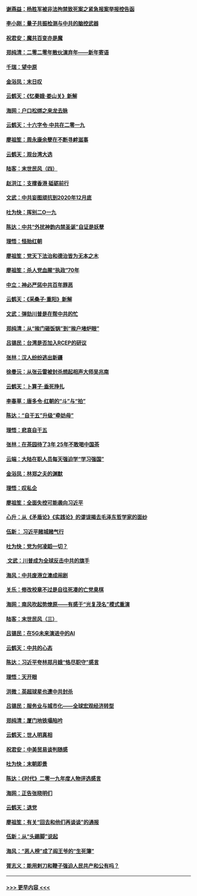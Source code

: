 #### [谢燕益：杨胜军被非法拘禁致死案之紧急报案举报控告函](../pages/nsc993/n11756134.md?t=12310655) 
#### [李小刚：量子共振检测与中共的脑控武器](../pages/nsc993/n11754518.md?t=12310655) 
#### [祝君安：魔共百变亦是魔](../pages/nsc993/n11754469.md?t=12310655) 
#### [郑纯清：二零二零年散伙演弃年——新年寄语](../pages/nsc993/n11754195.md?t=12310655) 
#### [千瑞：望中原](../pages/nsc993/n11754159.md?t=12310655) 
#### [金浴凤：末日叹](../pages/nsc993/n11752359.md?t=12310655) 
#### [云鹤天：《忆秦娥‧娄山关》新解](../pages/nsc993/n11752348.md?t=12310655) 
#### [海网：户口松绑之来龙去脉](../pages/nsc993/n11752328.md?t=12310655) 
#### [云鹤天：十六字令‧中共在二零一九](../pages/nsc993/n11752305.md?t=12310655) 
#### [廖祖笙：周永康余孽在不断寻衅滋事](../pages/nsc993/n11751013.md?t=12310655) 
#### [云鹤天：观台湾大选](../pages/nsc993/n11751007.md?t=12310655) 
#### [陆客：末世民风（四）](../pages/nsc993/n11749203.md?t=12310655) 
#### [赵洪江：支撑香港 砥砺前行](../pages/nsc993/n11748482.md?t=12310655) 
#### [文武：中共妄图顽抗到2020年12月底](../pages/nsc993/n11748446.md?t=12310655) 
#### [吐为快：挥别二O一九](../pages/nsc993/n11748411.md?t=12310655) 
#### [陈达：中共“外扰神韵内禁圣诞”自证是妖孽](../pages/nsc993/n11748226.md?t=12310655) 
#### [理悟：怪胎红朝](../pages/nsc993/n11748206.md?t=12310655) 
#### [廖祖笙：党天下法治和德治皆为无本之木](../pages/nsc993/n11748135.md?t=12310655) 
#### [廖祖笙：杀人党血腥“执政”70年](../pages/nsc993/n11745144.md?t=12310655) 
#### [中立：神必严惩中共百年罪恶](../pages/nsc993/n11744970.md?t=12310655) 
#### [云鹤天：《采桑子‧重阳》新解](../pages/nsc993/n11744948.md?t=12310655) 
#### [文武：弹劾川普是在帮中共的忙](../pages/nsc993/n11744758.md?t=12310655) 
#### [郑纯清：从“挨门砸饭锅”到“挨户堵炉眼”](../pages/nsc993/n11744745.md?t=12310655) 
#### [吕锡民：台湾是否加入RCEP的研议](../pages/nsc993/n11744701.md?t=12310655) 
#### [张林：汉人纷纷逃出新疆](../pages/nsc993/n11743530.md?t=12310655) 
#### [徐曼沅：从张云雷被封杀想起相声大师吴兆南](../pages/nsc993/n11741816.md?t=12310655) 
#### [云鹤天：卜算子‧垂死挣扎](../pages/nsc993/n11739956.md?t=12310655) 
#### [李春草：唐多令‧红朝的“斗”与“拍”](../pages/nsc993/n11739830.md?t=12310655) 
#### [陈达：“自干五”升级“牵妨母”](../pages/nsc993/n11739724.md?t=12310655) 
#### [理悟：悲哀自干五](../pages/nsc993/n11739547.md?t=12310655) 
#### [张林：在茶园待了3年 25年不敢喝中国茶](../pages/nsc993/n11739240.md?t=12310655) 
#### [云端：大陆在职人员每天强迫学“学习强国”](../pages/nsc993/n11738735.md?t=12310655) 
#### [金浴凤：林郑之夫的渊默](../pages/nsc993/n11737735.md?t=12310655) 
#### [理悟：叹私企](../pages/nsc993/n11737715.md?t=12310655) 
#### [廖祖笙：全面失控可能袭向习近平](../pages/nsc993/n11737704.md?t=12310655) 
#### [心升：从《矛盾论》《实践论》的谬误揭去毛泽东哲学家的面纱](../pages/nsc993/n11736962.md?t=12310655) 
#### [伍新： 习近平赌城赌气行](../pages/nsc993/n11736929.md?t=12310655) 
#### [吐为快：党为何凌蹈一切？](../pages/nsc993/n11736915.md?t=12310655) 
#### [ 文武：川普成为全球反击中共的旗手](../pages/nsc993/n11736882.md?t=12310655) 
#### [海风：中共废港立澳成闹剧](../pages/nsc993/n11735857.md?t=12310655) 
#### [关乐：修改校章不过是自往死凑的亡党臭棋](../pages/nsc993/n11735097.md?t=12310655) 
#### [海网：南风吹起势燎原——有感于“光复茂名”模式重演](../pages/nsc993/n11732308.md?t=12310655) 
#### [陆客：末世民风（三）](../pages/nsc993/n11732211.md?t=12310655) 
#### [吕锡民：在5G未来演进中的AI](../pages/nsc993/n11730010.md?t=12310655) 
#### [云鹤天：中共的心态](../pages/nsc993/n11729906.md?t=12310655) 
#### [陈达：习近平夸林郑月娥“恪尽职守”感言](../pages/nsc993/n11729881.md?t=12310655) 
#### [理悟：天开眼](../pages/nsc993/n11729699.md?t=12310655) 
#### [洪微：英超球星也遭中共封杀](../pages/nsc993/n11727243.md?t=12310655) 
#### [吕锡民：服务业与城市化——全球宏观经济转型](../pages/nsc993/n11725845.md?t=12310655) 
#### [郑纯清：厦门地铁塌陷吟](../pages/nsc993/n11725813.md?t=12310655) 
#### [云鹤天：世人明真相](../pages/nsc993/n11725621.md?t=12310655) 
#### [祝君安：中美贸易谈判随感](../pages/nsc993/n11725609.md?t=12310655) 
#### [吐为快：末朝即景](../pages/nsc993/n11723365.md?t=12310655) 
#### [陈达：《时代》二零一九年度人物评选感言](../pages/nsc993/n11723337.md?t=12310655) 
#### [海网：正告张晓明们](../pages/nsc993/n11723228.md?t=12310655) 
#### [云鹤天：退党](../pages/nsc993/n11723056.md?t=12310655) 
#### [廖祖笙：有关“回去和他们再谈谈”的通报](../pages/nsc993/n11722442.md?t=12310655) 
#### [伍新：从“头踢脚”说起](../pages/nsc993/n11722429.md?t=12310655) 
#### [海风：“恶人榜”成了阎王爷的“生死簿”](../pages/nsc993/n11722272.md?t=12310655) 
#### [胥志义：能用剌刀和鞭子强迫人民共产和公有吗？](../pages/nsc993/n11720569.md?t=12310655) 

----
#### [ >>> 更早内容 <<< ](../indexes/nsc993-earlier.md)
